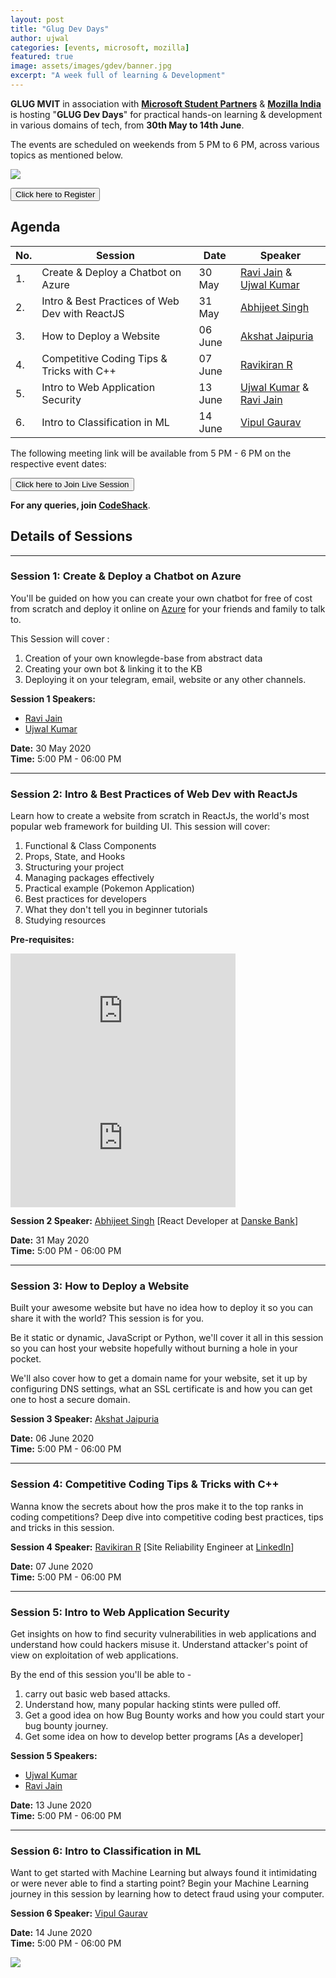 ```yaml
---
layout: post
title: "Glug Dev Days"
author: ujwal
categories: [events, microsoft, mozilla]
featured: true
image: assets/images/gdev/banner.jpg
excerpt: "A week full of learning & Development"
---
```


**GLUG MVIT** in association with [**Microsoft Student Partners**](https://studentambassadors.microsoft.com/en-us) & [**Mozilla India**](https://community.mozilla.org/groups/mozilla-karnataka-blr/) is hosting "**GLUG Dev Days**" for practical hands-on learning & development in various domains of tech, from **30th May to 14th June**.

The events are scheduled on weekends from 5 PM to 6 PM, across various topics as mentioned below.

![](/assets/images/gdev/main.jpg)

<button type="button" class="btn btn-success" onclick="window.location.href = 'https://docs.google.com/forms/d/e/1FAIpQLSciP5sI5Vr5jxAwbhLt15aLu03nKz_tdnO1sA7KeGyvbxKhMw/viewform?usp=sf_link';" style="cursor:pointer;">Click here to Register</button>

## Agenda

| No. | Session                                        | Date    | Speaker                                                                                                             |
| --- | ---------------------------------------------- | ------- | ------------------------------------------------------------------------------------------------------------------- |
| 1.  | Create & Deploy a Chatbot on Azure             | 30 May  | [Ravi Jain](https://www.linkedin.com/in/ravi-jain-59941116a/) & [Ujwal Kumar](https://www.linkedin.com/in/ujwalkr/) |
| 2.  | Intro & Best Practices of Web Dev with ReactJS | 31 May  | [Abhijeet Singh](https://www.linkedin.com/in/thatniceman)                                                           |
| 3.  | How to Deploy a Website                        | 06 June | [Akshat Jaipuria](https://www.linkedin.com/in/akshatjaipuria/)                                                      |
| 4.  | Competitive Coding Tips & Tricks with C++      | 07 June | [Ravikiran R](https://www.linkedin.com/in/kienme/)                                                                  |
| 5.  | Intro to Web Application Security              | 13 June | [Ujwal Kumar](https://www.linkedin.com/in/ujwalkr/) & [Ravi Jain](https://www.linkedin.com/in/ravi-jain-59941116a/) |
| 6.  | Intro to Classification in ML                  | 14 June | [Vipul Gaurav](https://www.linkedin.com/in/vipul-gaurav/)                                                           |

The following meeting link will be available from 5 PM - 6 PM on the respective event dates:

<button type="button" class="btn btn-success" onclick="window.location.href = 'http://meet.google.com/byi-skbv-ufq';" style="cursor:pointer;">Click here to Join Live Session</button>

**For any queries, join [CodeShack](https://t.me/codeshack)**.

## Details of Sessions

---

### Session 1: Create & Deploy a Chatbot on Azure

You'll be guided on how you can create your own chatbot for free of cost from scratch and deploy it online on [Azure](azure.microsoft.com/) for your friends and family to talk to.

This Session will cover :
1. Creation of your own knowlegde-base from abstract data
1. Creating your own bot & linking it to the KB
1. Deploying it on your telegram, email, website or any other channels.

**Session 1 Speakers:**

- [Ravi Jain](https://www.linkedin.com/in/ravijainpro)
- [Ujwal Kumar](https://www.linkedin.com/in/ujwalkr/)

**Date:** 30 May 2020  
**Time:** 5:00 PM - 06:00 PM

---

### Session 2: Intro & Best Practices of Web Dev with ReactJs

Learn how to create a website from scratch in ReactJs, the world's most popular web framework for building UI. This session will cover:

1. Functional & Class Components
1. Props, State, and Hooks
1. Structuring your project
1. Managing packages effectively
1. Practical example (Pokemon Application)
1. Best practices for developers
1. What they don't tell you in beginner tutorials
1. Studying resources

**Pre-requisites:**

<iframe width="360" height="202.5" src="https://www.youtube.com/embed/BYbgopx44vo" frameborder="0" allow="accelerometer; autoplay; encrypted-media; gyroscope; picture-in-picture" allowfullscreen></iframe>

<iframe width="360" height="202.5" src="https://www.youtube.com/embed/NCwa_xi0Uuc" frameborder="0" allow="accelerometer; autoplay; encrypted-media; gyroscope; picture-in-picture" allowfullscreen></iframe>

**Session 2 Speaker:** [Abhijeet Singh](https://www.linkedin.com/in/thatniceman) [React Developer at [Danske Bank](https://danskebank.com/)]

**Date:** 31 May 2020  
**Time:** 5:00 PM - 06:00 PM

---

### Session 3: How to Deploy a Website

Built your awesome website but have no idea how to deploy it so you can share it with the world? This session is for you.

Be it static or dynamic, JavaScript or Python, we'll cover it all in this session so you can host your website hopefully without burning a hole in your pocket.

We'll also cover how to get a domain name for your website, set it up by configuring DNS settings, what an SSL certificate is and how you can get one to host a secure domain.

**Session 3 Speaker:** [Akshat Jaipuria](https://www.linkedin.com/in/akshatjaipuria)

**Date:** 06 June 2020  
**Time:** 5:00 PM - 06:00 PM

---

### Session 4: Competitive Coding Tips & Tricks with C++

Wanna know the secrets about how the pros make it to the top ranks in coding competitions? Deep dive into competitive coding best practices, tips and tricks in this session.

**Session 4 Speaker:** [Ravikiran R](https://www.linkedin.com/in/kienme/) [Site Reliability Engineer at [LinkedIn](linkedin.com/)]

**Date:** 07 June 2020  
**Time:** 5:00 PM - 06:00 PM

---

### Session 5: Intro to Web Application Security

Get insights on how to find security vulnerabilities in web applications and understand how could hackers misuse it. Understand attacker's point of view on exploitation of web applications.

By the end of this session you'll be able to -
1. carry out basic web based attacks. 
1. Understand how, many popular hacking stints were pulled off.
1. Get a good idea on how Bug Bounty works and how you could start your bug bounty journey.
1. Get some idea on how to develop better programs [As a developer]

**Session 5 Speakers:**

- [Ujwal Kumar](https://www.linkedin.com/in/ujwalkr/)
- [Ravi Jain](https://www.linkedin.com/in/ravijainpro)

**Date:** 13 June 2020  
**Time:** 5:00 PM - 06:00 PM

---

### Session 6: Intro to Classification in ML

Want to get started with Machine Learning but always found it intimidating or were never able to find a starting point? Begin your Machine Learning journey in this session by learning how to detect fraud using your computer.

**Session 6 Speaker:** [Vipul Gaurav](https://www.linkedin.com/in/vipul-gaurav/)

**Date:** 14 June 2020  
**Time:** 5:00 PM - 06:00 PM

![](/assets/images/gdev/official.jpg)
